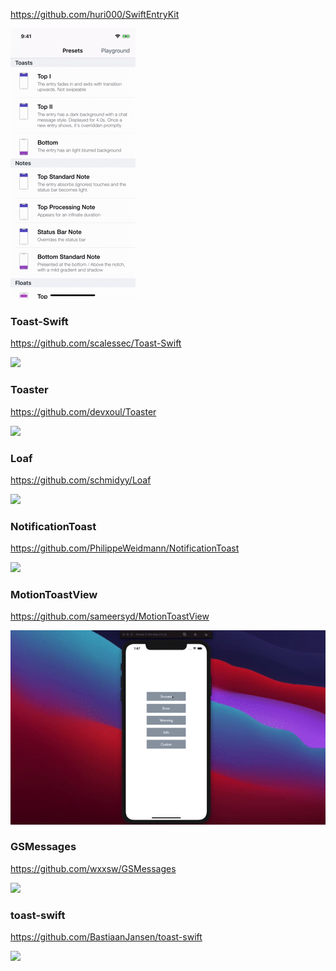 https://github.com/huri000/SwiftEntryKit

![](https://github.com/huri000/assets/raw/master/swift-entrykit/toasts.gif)

### Toast-Swift

https://github.com/scalessec/Toast-Swift

![](https://github.com/scalessec/Toast-Swift/raw/master/toast_swift_screenshot.jpg)

### Toaster

https://github.com/devxoul/Toaster

![](https://camo.githubusercontent.com/77713360d814dc170cee55e8295258cd0a53a18cfd2ee1f41067b3f55f68b006/68747470733a2f2f7261772e6769746875622e636f6d2f646576786f756c2f546f61737465722f6d61737465722f53637265656e73686f74732f546f61737465722e706e67)

### Loaf

https://github.com/schmidyy/Loaf

![](https://user-images.githubusercontent.com/22358682/53521918-4f8b7600-3aa7-11e9-934d-866e04189e99.png)

### NotificationToast

https://github.com/PhilippeWeidmann/NotificationToast

![](https://github.com/PhilippeWeidmann/NotificationToast/raw/master/Screenshots/title.png)

### MotionToastView

https://github.com/sameersyd/MotionToastView

![](https://github.com/sameersyd/templates/raw/master/vibnt.gif)

### GSMessages

https://github.com/wxxsw/GSMessages

![](https://github.com/wxxsw/GSMessages/raw/master/ScreenShots/demo.gif)

### toast-swift

https://github.com/BastiaanJansen/toast-swift

![](https://github.com/BastiaanJansen/toast-swift/raw/main/Screenshots/Grid.png)
